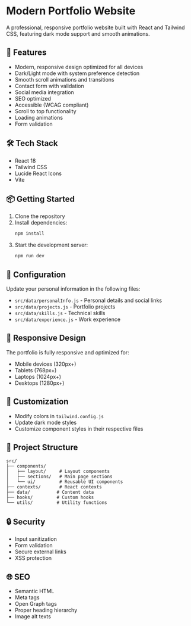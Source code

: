 # Modern Portfolio Website

A professional, responsive portfolio website built with React and Tailwind CSS, featuring dark mode support and smooth animations.

## 🚀 Features

- Modern, responsive design optimized for all devices
- Dark/Light mode with system preference detection
- Smooth scroll animations and transitions
- Contact form with validation
- Social media integration
- SEO optimized
- Accessible (WCAG compliant)
- Scroll to top functionality
- Loading animations
- Form validation

## 🛠️ Tech Stack

- React 18
- Tailwind CSS
- Lucide React Icons
- Vite

## 📦 Getting Started

1. Clone the repository
2. Install dependencies:
   ```bash
   npm install
   ```
3. Start the development server:
   ```bash
   npm run dev
   ```

## 🔧 Configuration

Update your personal information in the following files:

- `src/data/personalInfo.js` - Personal details and social links
- `src/data/projects.js` - Portfolio projects
- `src/data/skills.js` - Technical skills
- `src/data/experience.js` - Work experience

## 📱 Responsive Design

The portfolio is fully responsive and optimized for:
- Mobile devices (320px+)
- Tablets (768px+)
- Laptops (1024px+)
- Desktops (1280px+)

## 🎨 Customization

- Modify colors in `tailwind.config.js`
- Update dark mode styles
- Customize component styles in their respective files

## 📂 Project Structure

```
src/
├── components/
│   ├── layout/     # Layout components
│   ├── sections/   # Main page sections
│   └── ui/         # Reusable UI components
├── contexts/       # React contexts
├── data/          # Content data
├── hooks/         # Custom hooks
└── utils/         # Utility functions
```

## 🔒 Security

- Input sanitization
- Form validation
- Secure external links
- XSS protection

## 🌐 SEO

- Semantic HTML
- Meta tags
- Open Graph tags
- Proper heading hierarchy
- Image alt texts
